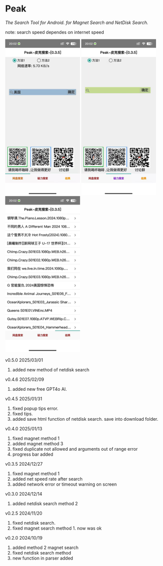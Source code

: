 # Peak

*The Search Tool for Android.
for Magnet Search and NetDisk Search.*

note: search speed dependes on internet speed 

<img src="1.jpg" width="240" height="500"></img>
<img src="2.jpg" width="240" height="500"></img>
<img src="3.jpg" width="240" height="500"></img>

v0.5.0 2025/03/01
1. added new method of netdisk search

v0.4.6 2025/02/09
1. added new free GPT4o AI.

v0.4.5 2025/01/31
1. fixed popup tips error.
2. fixed tips.
3. added save html function of netdisk search. save into download folder.

v0.4.0 2025/01/13
1. fixed magnet method 1
2. added magnet method 3
3. fixed duplicate not allowed and arguments out of range error
4. progress bar added

v0.3.5 2024/12/27
1. fixed magnet method 1
2. added net speed rate after search
3. added network error or timeout warning on screen

v0.3.0 2024/12/14
1. added netdisk search method 2

v0.2.5 2024/11/20
1. fixed netdisk search.
2. fixed magnet search method 1. now was ok

v0.2.0 2024/10/19
1. added method 2 magnet search
2. fixed netdisk search method
3. new function in parser added
